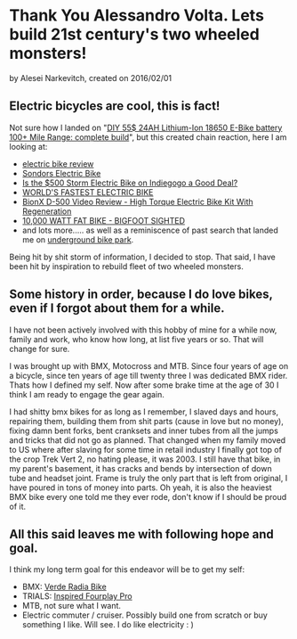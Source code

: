 # Thank You Alessandro Volta. Lets build 21st century's two wheeled monsters!

by Alesei Narkevitch, created on 2016/02/01

## Electric bicycles are cool, this is fact!

Not sure how I landed on "[DIY 55$ 24AH Lithium-Ion 18650 E-Bike battery 100+ Mile Range: complete build](https://www.youtube.com/watch?v=Rjr2LKmhdVw)", but this created chain reaction, here I am looking at:

- [electric bike review](http://electricbikereview.com)
- [Sondors Electric Bike](https://www.indiegogo.com/projects/sondors-electric-bike)
- [Is the $500 Storm Electric Bike on Indiegogo a Good Deal?](https://www.youtube.com/watch?v=mZXdjm4DW50)
- [WORLD'S FASTEST ELECTRIC BIKE](https://www.youtube.com/watch?v=YFGfECSwgjg)
- [BionX D-500 Video Review - High Torque Electric Bike Kit With Regeneration](https://www.youtube.com/watch?v=EJrCWLA1VUI)
- [10,000 WATT FAT BIKE - BIGFOOT SIGHTED](https://www.youtube.com/watch?v=e1aL7W69oXg)
- and lots more..... as well as a reminiscence of past search that landed me on [underground bike park](http://www.louisvillemegacavern.com/attractions/6/underground-bike-park).

Being hit by shit storm of information, I decided to stop. That said, I have been hit by inspiration to rebuild fleet of two wheeled monsters.

## Some history in order, because I do love bikes, even if I forgot about them for a while.

I have not been actively involved with this hobby of mine for a while now, family and work, who know how long, at list five years or so. That will change for sure.

I was brought up with BMX, Motocross and MTB. Since four years of age on a bicycle, since ten years of age till twenty three I was dedicated BMX rider. Thats how I defined my self. Now after some brake time at the age of 30 I think I am ready to engage the gear again. 

I had shitty bmx bikes for as long as I remember, I slaved days and hours, repairing them, building them from shit parts (cause in love but no money), fixing damn bent forks, bent cranksets and inner tubes from all the jumps and tricks that did not go as planned. That changed when my family moved to US where after slaving for some time in retail industry I finally got top of the crop Trek Vert 2, no hating please, it was 2003. I still have that bike, in my parent's basement, it has cracks and bends by intersection of down tube and headset joint. Frame is truly the only part that is left from original, I have poured in tons of money into parts. Oh yeah, it is also the heaviest BMX bike every one told me they ever rode, don't know if I should be proud of it.

## All this said leaves me with following hope and goal.

I think my long term goal for this endeavor will be to get my self:

- BMX: [Verde Radia Bike](http://www.danscomp.com/products-BIKES/102464/2015_Verde_Radia_Bike.html)
- TRIALS: [Inspired Fourplay Pro](http://www.inspiredbicycles.com/inspired_fourplay_pro_bike_p67.php)
- MTB, not sure what I want.
- Electric commuter / cruiser. Possibly build one from scratch or buy something I like. Will see. I do like electricity : )
